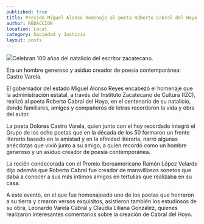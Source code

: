 ```yaml
---
published: true
title: Preside Miguel Alonso homenaje al poeta Roberto Cabral del Hoyo
author: REDACCION
location: Local
category: Sociedad y Justicia
layout: posts
---
```


![](http://i.imgur.com/tXXPYAxm.jpg)Celebran 100 años del natalicio del escritor zacatecano.

Era un hombre generoso y asiduo creador de poesía contemporánea: Castro Varela.

El gobernador  del estado Miguel Alonso Reyes encabezó el homenaje que la administración estatal, a través del Instituto Zacatecano de Cultura (IZC), realizó al poeta Roberto Cabral del Hoyo, en el centenario de su natalicio, donde familiares, amigos y compañeros de letras recordaron la vida y obra del autor.

La poeta Dolores Castro Varela, quien junto con el hoy recordado integró el Grupo de los ocho poetas que en la década de los 50 formaron un frente literario basado en la amistad y en la afinidad literaria, narró algunas anécdotas que vivió junto a su amigo, a quien recordó como un hombre generoso y un asiduo creador de poesía contemporánea.

La recién condecorada con el Premio Iberoamericano Ramón López Velarde dijo además que Roberto Cabral fue creador de maravillosos sonetos que daba a conocer a sus más íntimos amigos en tertulias que realizaba en su casa.

A este evento, en el que fue homenajeado uno de los poetas que honraron a su tierra y crearon versos exquisitos, asistieron también los estudiosos de su obra, Leonardo Varela Cabral y Claudia Liliana González, quienes realizaron interesantes comentarios sobre la creación de Cabral del Hoyo.
